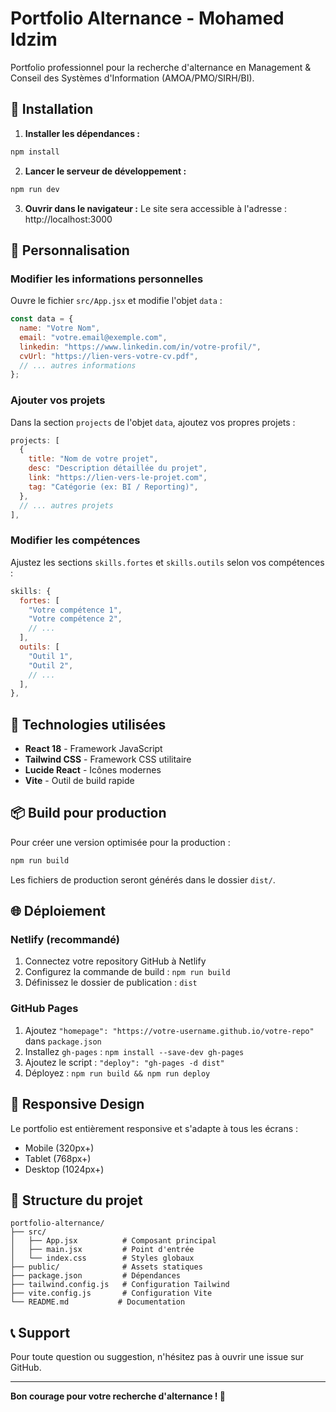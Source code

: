 # Portfolio Alternance - Mohamed Idzim

Portfolio professionnel pour la recherche d'alternance en Management & Conseil des Systèmes d'Information (AMOA/PMO/SIRH/BI).

## 🚀 Installation

1. **Installer les dépendances :**
```bash
npm install
```

2. **Lancer le serveur de développement :**
```bash
npm run dev
```

3. **Ouvrir dans le navigateur :**
Le site sera accessible à l'adresse : http://localhost:3000

## 📝 Personnalisation

### Modifier les informations personnelles

Ouvre le fichier `src/App.jsx` et modifie l'objet `data` :

```javascript
const data = {
  name: "Votre Nom",
  email: "votre.email@exemple.com",
  linkedin: "https://www.linkedin.com/in/votre-profil/",
  cvUrl: "https://lien-vers-votre-cv.pdf",
  // ... autres informations
};
```

### Ajouter vos projets

Dans la section `projects` de l'objet `data`, ajoutez vos propres projets :

```javascript
projects: [
  {
    title: "Nom de votre projet",
    desc: "Description détaillée du projet",
    link: "https://lien-vers-le-projet.com",
    tag: "Catégorie (ex: BI / Reporting)",
  },
  // ... autres projets
],
```

### Modifier les compétences

Ajustez les sections `skills.fortes` et `skills.outils` selon vos compétences :

```javascript
skills: {
  fortes: [
    "Votre compétence 1",
    "Votre compétence 2",
    // ...
  ],
  outils: [
    "Outil 1",
    "Outil 2",
    // ...
  ],
},
```

## 🎨 Technologies utilisées

- **React 18** - Framework JavaScript
- **Tailwind CSS** - Framework CSS utilitaire
- **Lucide React** - Icônes modernes
- **Vite** - Outil de build rapide

## 📦 Build pour production

Pour créer une version optimisée pour la production :

```bash
npm run build
```

Les fichiers de production seront générés dans le dossier `dist/`.

## 🌐 Déploiement

### Netlify (recommandé)
1. Connectez votre repository GitHub à Netlify
2. Configurez la commande de build : `npm run build`
3. Définissez le dossier de publication : `dist`

### GitHub Pages
1. Ajoutez `"homepage": "https://votre-username.github.io/votre-repo"` dans `package.json`
2. Installez `gh-pages` : `npm install --save-dev gh-pages`
3. Ajoutez le script : `"deploy": "gh-pages -d dist"`
4. Déployez : `npm run build && npm run deploy`

## 📱 Responsive Design

Le portfolio est entièrement responsive et s'adapte à tous les écrans :
- Mobile (320px+)
- Tablet (768px+)
- Desktop (1024px+)

## 🔧 Structure du projet

```
portfolio-alternance/
├── src/
│   ├── App.jsx          # Composant principal
│   ├── main.jsx         # Point d'entrée
│   └── index.css        # Styles globaux
├── public/              # Assets statiques
├── package.json         # Dépendances
├── tailwind.config.js   # Configuration Tailwind
├── vite.config.js       # Configuration Vite
└── README.md           # Documentation
```

## 📞 Support

Pour toute question ou suggestion, n'hésitez pas à ouvrir une issue sur GitHub.

---

**Bon courage pour votre recherche d'alternance ! 🎯**
